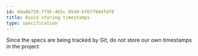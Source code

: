 ```yaml
---
id: 0da8b730-7795-465c-8540-bf6f794dfdf8
title: Avoid storing timestamps
type: specification
---
```


Since the specs are being tracked by Git, do not store our own timestamps in the project
